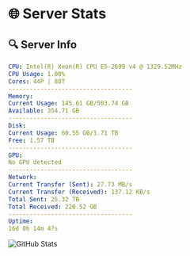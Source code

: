 # 🌐 Server Stats
## 🔍 Server Info
```yaml
CPU: Intel(R) Xeon(R) CPU E5-2699 v4 @ 1329.52MHz
CPU Usage: 1.00%
Cores: 44P | 88T
-----------------------------------
Memory:
Current Usage: 145.61 GB/503.74 GB
Available: 354.71 GB
-----------------------------------
Disk:
Current Usage: 60.55 GB/1.71 TB
Free: 1.57 TB
-----------------------------------
GPU:
No GPU detected
-----------------------------------
Network:
Current Transfer (Sent): 27.73 MB/s
Current Transfer (Received): 137.12 KB/s
Total Sent: 25.32 TB
Total Received: 226.52 GB
-----------------------------------
Uptime:
16d 0h 14m 47s
```
![GitHub Stats](https://img.shields.io/badge/Updated-2025-03-23_21:37:36-blue)